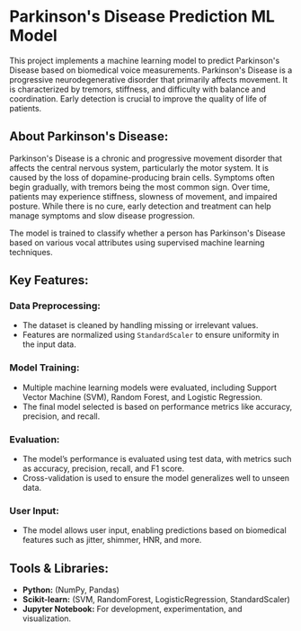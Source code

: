 # Parkinson's Disease Prediction ML Model

This project implements a machine learning model to predict Parkinson's Disease based on biomedical voice measurements. Parkinson's Disease is a progressive neurodegenerative disorder that primarily affects movement. It is characterized by tremors, stiffness, and difficulty with balance and coordination. Early detection is crucial to improve the quality of life of patients.

## About Parkinson's Disease:

Parkinson's Disease is a chronic and progressive movement disorder that affects the central nervous system, particularly the motor system. It is caused by the loss of dopamine-producing brain cells. Symptoms often begin gradually, with tremors being the most common sign. Over time, patients may experience stiffness, slowness of movement, and impaired posture. While there is no cure, early detection and treatment can help manage symptoms and slow disease progression.

The model is trained to classify whether a person has Parkinson's Disease based on various vocal attributes using supervised machine learning techniques.

## Key Features:

### Data Preprocessing:
- The dataset is cleaned by handling missing or irrelevant values.
- Features are normalized using `StandardScaler` to ensure uniformity in the input data.

### Model Training:
- Multiple machine learning models were evaluated, including Support Vector Machine (SVM), Random Forest, and Logistic Regression.
- The final model selected is based on performance metrics like accuracy, precision, and recall.

### Evaluation:
- The model’s performance is evaluated using test data, with metrics such as accuracy, precision, recall, and F1 score.
- Cross-validation is used to ensure the model generalizes well to unseen data.

### User Input:
- The model allows user input, enabling predictions based on biomedical features such as jitter, shimmer, HNR, and more.

## Tools & Libraries:

- **Python:** (NumPy, Pandas)
- **Scikit-learn:** (SVM, RandomForest, LogisticRegression, StandardScaler)
- **Jupyter Notebook:** For development, experimentation, and visualization.

